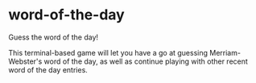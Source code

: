# word-of-the-day
Guess the word of the day!

This terminal-based game will let you have a go at guessing Merriam-Webster's word of the day, as well as continue playing with other recent word of the day entries.
